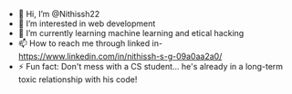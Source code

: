 - 👋 Hi, I’m @Nithissh22
- 👀 I’m interested in web development
- 🌱 I’m currently learning machine learning and etical hacking
- 📫 How to reach me
through linked in-https://www.linkedin.com/in/nithissh-s-g-09a0aa2a0/
- ⚡ Fun fact: Don't mess with a CS student... he's already in a long-term toxic relationship with his code!
<!---
Nithissh22/Nithissh22 is a ✨ special ✨ repository because its `README.md` (this file) appears on your GitHub profile.
You can click the Preview link to take a look at your changes.
--->
